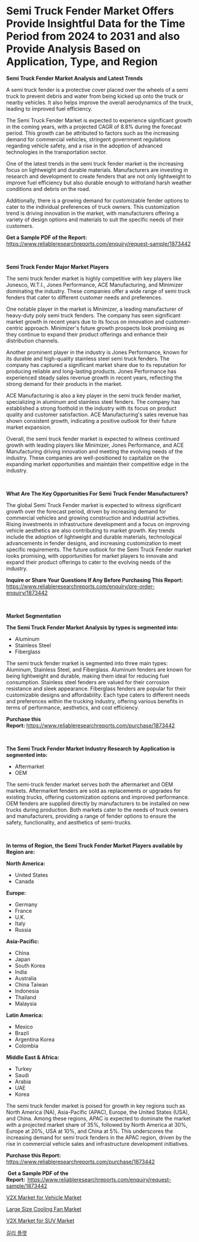 <p><h1>Semi Truck Fender Market Offers Provide Insightful Data for the Time Period from 2024 to 2031 and also Provide Analysis Based on Application, Type, and Region</h1></p><p><strong>Semi Truck Fender Market Analysis and Latest Trends</strong></p>
<p><p>A semi truck fender is a protective cover placed over the wheels of a semi truck to prevent debris and water from being kicked up onto the truck or nearby vehicles. It also helps improve the overall aerodynamics of the truck, leading to improved fuel efficiency.</p><p>The Semi Truck Fender Market is expected to experience significant growth in the coming years, with a projected CAGR of 8.8% during the forecast period. This growth can be attributed to factors such as the increasing demand for commercial vehicles, stringent government regulations regarding vehicle safety, and a rise in the adoption of advanced technologies in the transportation sector.</p><p>One of the latest trends in the semi truck fender market is the increasing focus on lightweight and durable materials. Manufacturers are investing in research and development to create fenders that are not only lightweight to improve fuel efficiency but also durable enough to withstand harsh weather conditions and debris on the road.</p><p>Additionally, there is a growing demand for customizable fender options to cater to the individual preferences of truck owners. This customization trend is driving innovation in the market, with manufacturers offering a variety of design options and materials to suit the specific needs of their customers.</p></p>
<p><strong>Get a Sample PDF of the Report:&nbsp;</strong> <a href="https://www.reliableresearchreports.com/enquiry/request-sample/1873442">https://www.reliableresearchreports.com/enquiry/request-sample/1873442</a></p>
<p>&nbsp;</p>
<p><strong>Semi Truck Fender Major Market Players</strong></p>
<p><p>The semi truck fender market is highly competitive with key players like Jonesco, W.T.I., Jones Performance, ACE Manufacturing, and Minimizer dominating the industry. These companies offer a wide range of semi truck fenders that cater to different customer needs and preferences.</p><p>One notable player in the market is Minimizer, a leading manufacturer of heavy-duty poly semi truck fenders. The company has seen significant market growth in recent years due to its focus on innovation and customer-centric approach. Minimizer's future growth prospects look promising as they continue to expand their product offerings and enhance their distribution channels.</p><p>Another prominent player in the industry is Jones Performance, known for its durable and high-quality stainless steel semi truck fenders. The company has captured a significant market share due to its reputation for producing reliable and long-lasting products. Jones Performance has experienced steady sales revenue growth in recent years, reflecting the strong demand for their products in the market.</p><p>ACE Manufacturing is also a key player in the semi truck fender market, specializing in aluminum and stainless steel fenders. The company has established a strong foothold in the industry with its focus on product quality and customer satisfaction. ACE Manufacturing's sales revenue has shown consistent growth, indicating a positive outlook for their future market expansion.</p><p>Overall, the semi truck fender market is expected to witness continued growth with leading players like Minimizer, Jones Performance, and ACE Manufacturing driving innovation and meeting the evolving needs of the industry. These companies are well-positioned to capitalize on the expanding market opportunities and maintain their competitive edge in the industry.</p></p>
<p>&nbsp;</p>
<p><strong>What Are The Key Opportunities For Semi Truck Fender Manufacturers?</strong></p>
<p><p>The global Semi Truck Fender market is expected to witness significant growth over the forecast period, driven by increasing demand for commercial vehicles and growing construction and industrial activities. Rising investments in infrastructure development and a focus on improving vehicle aesthetics are also contributing to market growth. Key trends include the adoption of lightweight and durable materials, technological advancements in fender designs, and increasing customization to meet specific requirements. The future outlook for the Semi Truck Fender market looks promising, with opportunities for market players to innovate and expand their product offerings to cater to the evolving needs of the industry.</p></p>
<p><strong>Inquire or Share Your Questions If Any Before Purchasing This Report:</strong> <a href="https://www.reliableresearchreports.com/enquiry/pre-order-enquiry/1873442">https://www.reliableresearchreports.com/enquiry/pre-order-enquiry/1873442</a></p>
<p>&nbsp;</p>
<p><strong>Market Segmentation</strong></p>
<p><strong>The Semi Truck Fender Market Analysis by types is segmented into:</strong></p>
<p><ul><li>Aluminum</li><li>Stainless Steel</li><li>Fiberglass</li></ul></p>
<p><p>The semi truck fender market is segmented into three main types: Aluminum, Stainless Steel, and Fiberglass. Aluminum fenders are known for being lightweight and durable, making them ideal for reducing fuel consumption. Stainless steel fenders are valued for their corrosion resistance and sleek appearance. Fiberglass fenders are popular for their customizable designs and affordability. Each type caters to different needs and preferences within the trucking industry, offering various benefits in terms of performance, aesthetics, and cost efficiency.</p></p>
<p><strong>Purchase this Report:&nbsp;</strong><a href="https://www.reliableresearchreports.com/purchase/1873442">https://www.reliableresearchreports.com/purchase/1873442</a></p>
<p>&nbsp;</p>
<p><strong>The Semi Truck Fender Market Industry Research by Application is segmented into:</strong></p>
<p><ul><li>Aftermarket</li><li>OEM</li></ul></p>
<p><p>The semi-truck fender market serves both the aftermarket and OEM markets. Aftermarket fenders are sold as replacements or upgrades for existing trucks, offering customization options and improved performance. OEM fenders are supplied directly by manufacturers to be installed on new trucks during production. Both markets cater to the needs of truck owners and manufacturers, providing a range of fender options to ensure the safety, functionality, and aesthetics of semi-trucks.</p></p>
<p>&nbsp;</p>
<p><strong>In terms of Region, the Semi Truck Fender Market Players available by Region are:</strong></p>
<p>
    <p> <strong> North America: </strong>
        <ul>
            <li>United States</li>
            <li>Canada</li>
        </ul>
        </p> 
    <p> <strong> Europe: </strong>
        <ul>
            <li>Germany</li>
            <li>France</li>
            <li>U.K.</li>
            <li>Italy</li>
            <li>Russia</li>
        </ul>
        </p> 
    <p> <strong> Asia-Pacific: </strong>
        <ul>
            <li>China</li>
            <li>Japan</li>
            <li>South Korea</li>
            <li>India</li>
            <li>Australia</li>
            <li>China Taiwan</li>
            <li>Indonesia</li>
            <li>Thailand</li>
            <li>Malaysia</li>
        </ul>
        </p> 
    <p> <strong> Latin America: </strong>
        <ul>
            <li>Mexico</li>
            <li>Brazil</li>
            <li>Argentina Korea</li>
            <li>Colombia</li>
        </ul>
        </p> 
    <p> <strong> Middle East & Africa: </strong>
        <ul>
            <li>Turkey</li>
            <li>Saudi</li>
            <li>Arabia</li>
            <li>UAE</li>
            <li>Korea</li>
        </ul>
    </p>
    </p>
<p><p>The semi truck fender market is poised for growth in key regions such as North America (NA), Asia-Pacific (APAC), Europe, the United States (USA), and China. Among these regions, APAC is expected to dominate the market with a projected market share of 35%, followed by North America at 30%, Europe at 20%, USA at 10%, and China at 5%. This underscores the increasing demand for semi truck fenders in the APAC region, driven by the rise in commercial vehicle sales and infrastructure development initiatives.</p></p>
<p><strong>Purchase this Report: </strong><a href="https://www.reliableresearchreports.com/purchase/1873442">https://www.reliableresearchreports.com/purchase/1873442</a></p>
<p>&nbsp;<strong>Get a Sample PDF of the Report:&nbsp;&nbsp;</strong><a href="https://www.reliableresearchreports.com/enquiry/request-sample/1873442">https://www.reliableresearchreports.com/enquiry/request-sample/1873442</a></p>
<p><strong></strong></p>
<p><p><a href="https://view.publitas.com/reportprime-1/decoding-the-v2x-market-for-vehicle-market-a-deep-dive-into-the-latest-market-trends-market-segmentation-and-competitive-analysis/">V2X Market for Vehicle Market</a></p><p><a href="https://zircon-bluebell-299.notion.site/Large-Size-Cooling-Fan-Market-Size-Global-Industry-Overview-Market-Segmentation-and-Forecast-2024-abd4079ee50741f2bd5d2d030be55d32">Large Size Cooling Fan Market</a></p><p><a href="https://view.publitas.com/reportprime-1/v2x-market-for-suv-market-research-report-provides-thorough-industry-overview-which-offers-an-in-depth-analysis-of-product-trends-and-new-market-divisions/">V2X Market for SUV Market</a></p><p><a href="https://medium.com/@codykrris446578/%EA%B8%B0%EB%A6%B4%EB%A0%88-%ED%94%8C%EB%9E%AB-%EB%A7%88%EC%BC%93-%EC%9C%A0%ED%98%95-%EC%9D%91%EC%9A%A9-%EB%B0%8F-%EC%A7%80%EB%A6%AC%EC%97%90-%EB%8C%80%ED%95%9C-%ED%8F%AC%EA%B4%84%EC%A0%81%EC%9D%B8-%ED%8F%89%EA%B0%80-e2650108927a">길리 플랫</a></p></p>
